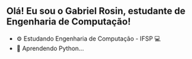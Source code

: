 ## Olá! Eu sou o Gabriel Rosin, estudante de Engenharia de Computação!

- ⚙️ Estudando Engenharia de Computação - IFSP 💻
- 🌱 Aprendendo Python...


